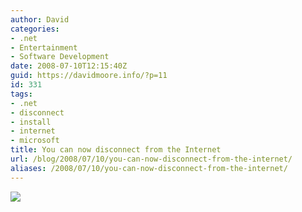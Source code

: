 ```yaml
---
author: David
categories:
- .net
- Entertainment
- Software Development
date: 2008-07-10T12:15:40Z
guid: https://davidmoore.info/?p=11
id: 331
tags:
- .net
- disconnect
- install
- internet
- microsoft
title: You can now disconnect from the Internet
url: /blog/2008/07/10/you-can-now-disconnect-from-the-internet/
aliases: /2008/07/10/you-can-now-disconnect-from-the-internet/
---
```


![](https://i35.tinypic.com/sb0ifs.jpg)